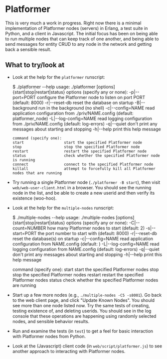 # Platformer

This is very much a work in progress.  Right now there is a minimal
implementation of Platformer nodes (servers) in Erlang, a test suite in Python,
and a client in Javascript.  The initial focus has been on being able to run
multiple nodes that can keep track of one another, and being able to send
messages for entity CRUD to any node in the network and getting back a sensible
result.

## What to try/look at

* Look at the help for the `platformer` runscript:

	$ ./platformer --help
	usage: ./platformer [options] {start|stop|restart|status}
	options (specify any or none):
	-p|--port=PORT         configure the Platformer node to listen on port PORT (default: 8000)
	-r|--reset-db          reset the database on startup
	-B|--background        run in the background (no shell)
	-c|--config=NAME       read application configuration from ./priv/NAME.config (default: platformer_node)
	-L|--log-config=NAME   read logging configuration from ./priv/NAME.config (default: log-errors)
	-q|--quiet             don't print any messages about starting and stopping
	-h|--help              print this help message

	  command (specify one):
	  start                  start the specified Platformer node
	  stop                   stop the specified Platformer node
	  restart                restart the specified Platformer node
	  status                 check whether the specified Platformer node is running
	  connect                connect to the specified Platformer node
	  killall                attempt to forcefully kill all Platformer nodes that are running

* Try running a single Platformer node (`./platformer -B start`), then visit
  `web/web-user-client.html` in a browser.  You should see the running node in
  the list, and be able to create a new userid and then verify its existence
  (woo-hoo).

* Look at the help for the `multiple-nodes` runscript:

	$ ./multiple-nodes --help
	usage: ./multiple-nodes [options] {start|stop|restart|status}
	options (specify any or none):
	-C|--count=NUMBER      how many Platformer nodes to start (default: 2)
	-s|--start=PORT        the port number to start with (default: 8000)
	-r|--reset-db          reset the database(s) on startup
	-c|--config=NAME       read application configuration from NAME.config (default: )
	-L|--log-config=NAME   read logging configuration from NAME.config (default: log-errors)
	-q|--quiet             don't print any messages about starting and stopping
	-h|--help              print this help message

	command (specify one):
	start                  start the specified Platformer nodes
	stop                   stop the specified Platformer nodes
	restart                restart the specified Platformer nodes
	status                 check whether the specified Platformer nodes are running

* Start up a few more nodes (e.g., `./multiple-nodes -C5 -s8001`).  Go back to
  the web client page, and click "Update Known Nodes".  You should see more than
  one node listed now.  Try the same tests of creating, testing existence of,
  and deleting userids.  You should see in the log console that these operations
  are happening using randomly selected nodes, and sensible behavior results.

* Run and examine the tests (in `test`) to get a feel for basic interaction with
Platformer nodes from Python.

* Look at the (Javascript) client code (in `web/script/platformer.js`) to see
  another approach to interacting with Platformer nodes.
